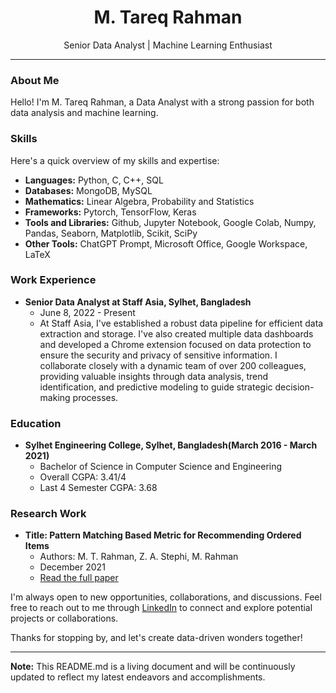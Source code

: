 <h1 align="center">M. Tareq Rahman</h1>
<p align="center">Senior Data Analyst | Machine Learning Enthusiast</p>

---

### About Me

Hello! I'm M. Tareq Rahman, a Data Analyst with a strong passion for both data analysis and machine learning.

### Skills

Here's a quick overview of my skills and expertise:

- **Languages:** Python, C, C++, SQL
- **Databases:** MongoDB, MySQL
- **Mathematics:** Linear Algebra, Probability and Statistics
- **Frameworks:** Pytorch, TensorFlow, Keras
- **Tools and Libraries:** Github, Jupyter Notebook, Google Colab, Numpy, Pandas, Seaborn, Matplotlib, Scikit, SciPy
- **Other Tools:** ChatGPT Prompt, Microsoft Office, Google Workspace, LaTeX

### Work Experience

- **Senior Data Analyst at Staff Asia, Sylhet, Bangladesh**
  - June 8, 2022 - Present
  - At Staff Asia, I've established a robust data pipeline for efficient data extraction and storage. I've also created multiple data dashboards and developed a Chrome extension focused on data protection to ensure the security and privacy of sensitive information. I collaborate closely with a dynamic team of over 200 colleagues, providing valuable insights through data analysis, trend identification, and predictive modeling to guide strategic decision-making processes.

### Education

- **Sylhet Engineering College, Sylhet, Bangladesh(March 2016 - March 2021)**
  - Bachelor of Science in Computer Science and Engineering
  - Overall CGPA: 3.41/4
  - Last 4 Semester CGPA: 3.68



### Research Work

- **Title: Pattern Matching Based Metric for Recommending Ordered Items**
  - Authors: M. T. Rahman, Z. A. Stephi, M. Rahman
  - December 2021
  - [Read the full paper](https://ieeexplore.ieee.org/abstract/document/9718931)



I'm always open to new opportunities, collaborations, and discussions. Feel free to reach out to me through [LinkedIn](https://www.linkedin.com/in/m-tareq-rahman/) to connect and explore potential projects or collaborations.

Thanks for stopping by, and let's create data-driven wonders together!

---

**Note:** This README.md is a living document and will be continuously updated to reflect my latest endeavors and accomplishments.


